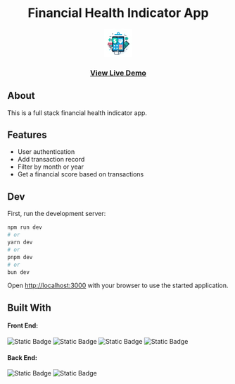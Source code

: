 <div align='center'><h1>Financial Health Indicator App</h1></div>
<div align='center'> 
<img src='./public/FinLogo_Circle.png' alt='Picture'>
</div>

<div align='center'><h3><a href="https://rush1dan-financial-health.netlify.app" target="_blank">View Live Demo</a></h3></div>

## About
This is a full stack financial health indicator app.

## Features
- User authentication
- Add transaction record
- Filter by month or year
- Get a financial score based on transactions

## Dev
First, run the development server:

```bash
npm run dev
# or
yarn dev
# or
pnpm dev
# or
bun dev
```

Open [http://localhost:3000](http://localhost:3000) with your browser to use the started application.

## Built With
<div>
<h4>Front End:</h4>

<div>

![Static Badge](https://img.shields.io/badge/Next.js-a?style=for-the-badge&logo=Next.js&color=494f63)
![Static Badge](https://img.shields.io/badge/React-a?style=for-the-badge&logo=React&color=494f63)
![Static Badge](https://img.shields.io/badge/JavaScript-a?style=for-the-badge&logo=JavaScript&color=494f63)
![Static Badge](https://img.shields.io/badge/TailwindCSS-a?style=for-the-badge&logo=TailwindCSS&color=494f63)

</div>

<h4>Back End:</h4>

<div>

![Static Badge](https://img.shields.io/badge/Next.js-a?style=for-the-badge&logo=Next.js&color=494f63)
![Static Badge](https://img.shields.io/badge/JavaScript-a?style=for-the-badge&logo=JavaScript&color=494f63)

</div>

</div>